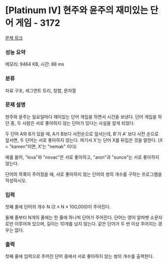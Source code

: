 # [Platinum IV] 현주와 윤주의 재미있는 단어 게임 - 3172 

[문제 링크](https://www.acmicpc.net/problem/3172) 

### 성능 요약

메모리: 9464 KB, 시간: 88 ms

### 분류

자료 구조, 세그먼트 트리, 정렬, 문자열

### 문제 설명

<p>현주와 윤주는 일요일마다 재미있는 단어 게임을 하면서 시간을 보낸다. 단어 게임을 하던 중, 두 사람은 서로 좋아하지 않는 단어가 있다는 사실을 알게 되었다.</p>

<p>두 단어 A와 B가 있을 때, A가 B보다 사전순으로 앞서는데, B'가 A' 보다 사전 순으로 앞서면, 두 단어는 서로 좋아하지 않는다. 여기서 X'는 단어 X를 뒤집은 것을 말한다. (X = "kamen"이면, X'는 "nemak" 이다)</p>

<p>예를 들어, "lova"와 "novac"은 서로 좋아하고, "aron"과 "sunce"는 서로 좋아하지 않는다.</p>

<p>단어의 목록이 주어졌을 때, 서로 좋아하지 않는 단어의 쌍의 개수를 구하는 프로그램을 작성하시오.</p>

### 입력 

 <p>첫째 줄에 단어의 개수 N (2 ≤ N ≤ 100,000)이 주어진다.</p>

<p>둘째 줄부터 N개의 줄에는 한 줄에 하나씩 단어가 주어진다. 단어는 영어 알파벳 소문자로만 이루어져 있으며, 길이는 10개를 넘지 않는다. 같은 단어가 두 번 이상 주어지는 경우는 없다.</p>

### 출력 

 <p>첫째 줄에 입력으로 주어진 단어 중에서 서로 좋아하지 않는 쌍의 개수를 출력한다. </p>

